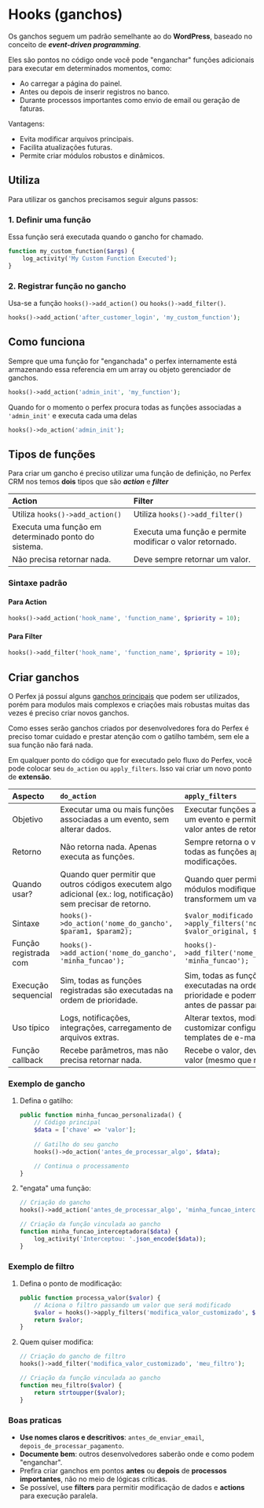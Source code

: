 # Hooks (ganchos)

Os ganchos seguem um padrão semelhante ao do **WordPress**, baseado no conceito de ***event-driven programming***.

Eles são pontos no código onde você pode "enganchar" funções adicionais para executar em determinados momentos, como:
* Ao carregar a página do painel.
* Antes ou depois de inserir registros no banco.
* Durante processos importantes como envio de email ou geração de faturas.

Vantagens:
* Evita modificar arquivos principais.
* Facilita atualizações futuras.
* Permite criar módulos robustos e dinâmicos.

## Utiliza

Para utilizar os ganchos precisamos seguir alguns passos:

### 1. Definir uma função

Essa função será executada quando o gancho for chamado.
```php
function my_custom_function($args) {
    log_activity('My Custom Function Executed');
}
```

### 2. Registrar função no gancho

Usa-se a função `hooks()->add_action()` ou `hooks()->add_filter()`.
```php
hooks()->add_action('after_customer_login', 'my_custom_function');
```

## Como funciona

Sempre que uma função for "enganchada" o perfex internamente está armazenando essa referencia em um array ou objeto gerenciador de ganchos.
```php
hooks()->add_action('admin_init', 'my_function');
```

Quando for o momento o perfex procura todas as funções associadas a `'admin_init'` e executa cada uma delas
```php
hooks()->do_action('admin_init');
```

## Tipos de funções

Para criar um gancho é preciso utilizar uma função de definição, no Perfex CRM nos temos **dois** tipos que são **_action_** e **_filter_**

| Action                                              | Filter                                                    |
| :-------------------------------------------------- | :-------------------------------------------------------- |
| Utiliza `hooks()->add_action()`                     | Utiliza `hooks()->add_filter()`                           |
| Executa uma função em determinado ponto do sistema. | Executa uma função e permite modificar o valor retornado. |
| Não precisa retornar nada.                          | Deve sempre retornar um valor.                            |

### Sintaxe padrão

#### Para Action
```php
hooks()->add_action('hook_name', 'function_name', $priority = 10);
```

#### Para Filter
```php
hooks()->add_filter('hook_name', 'function_name', $priority = 10);
```

## Criar ganchos

O Perfex já possuí alguns [ganchos principais](./principais_ganchos.md) que podem ser utilizados, porém para modulos mais complexos e criações mais robustas muitas das vezes é preciso criar novos ganchos.

Como esses serão ganchos criados por desenvolvedores fora do Perfex é preciso tomar cuidado e prestar atenção com o gatilho também, sem ele a sua função não fará nada.

Em qualquer ponto do código que for executado pelo fluxo do Perfex, você pode colocar seu `do_action` ou `apply_filters`.
Isso vai criar um novo ponto de **extensão**.


| Aspecto | `do_action` | `apply_filters` | 
| :-- | :-- | :-- |
| Objetivo | Executar uma ou mais funções associadas a um evento, sem alterar dados.| Executar funções associadas a um evento e permitir modificar um valor antes de retorná-lo.
| Retorno | Não retorna nada. Apenas executa as funções. | Sempre retorna o valor final após todas as funções aplicarem modificações. |
| Quando usar? | Quando quer permitir que outros códigos executem algo adicional (ex.: log, notificação) sem precisar de retorno. | Quando quer permitir que outros módulos modifiquem ou transformem um valor ou dado. |
| Sintaxe | `hooks()->do_action('nome_do_gancho', $param1, $param2);` | `$valor_modificado = hooks()->apply_filters('nome_do_filtro', $valor_original, $param2);` |
| Função registrada com | `hooks()->add_action('nome_do_gancho', 'minha_funcao');` | `hooks()->add_filter('nome_do_filtro', 'minha_funcao');` | 
| Execução sequencial | Sim, todas as funções registradas são executadas na ordem de prioridade. | Sim, todas as funções são executadas na ordem de prioridade e podem alterar o valor antes de passar para a próxima. |
| Uso típico | Logs, notificações, integrações, carregamento de arquivos extras. | Alterar textos, modificar arrays, customizar configurações, mudar templates de e-mail. |
| Função callback | Recebe parâmetros, mas não precisa retornar nada. | Recebe o valor, deve retornar o valor (mesmo que não altere). |

### Exemplo de gancho

1. Defina o gatilho:
    ```php
    public function minha_funcao_personalizada() {
        // Código principal
        $data = ['chave' => 'valor'];
        
        // Gatilho do seu gancho
        hooks()->do_action('antes_de_processar_algo', $data);

        // Continua o processamento
    }
    ``` 
1. "engata" uma função:
    ```php
    // Criação do gancho
    hooks()->add_action('antes_de_processar_algo', 'minha_funcao_interceptadora');

    // Criação da função vinculada ao gancho
    function minha_funcao_interceptadora($data) {
        log_activity('Interceptou: '.json_encode($data));
    }
    ``` 

### Exemplo de filtro

1. Defina o ponto de modificação:
    ```php
    public function processa_valor($valor) {
        // Aciona o filtro passando um valor que será modificado
        $valor = hooks()->apply_filters('modifica_valor_customizado', $valor);
        return $valor;
    }
    ``` 
1. Quem quiser modifica:
    ```php
    // Criação do gancho de filtro
    hooks()->add_filter('modifica_valor_customizado', 'meu_filtro');
    
    // Criação da função vinculada ao gancho
    function meu_filtro($valor) {
        return strtoupper($valor);
    }
    ``` 

### Boas praticas

* **Use nomes claros e descritivos**: `antes_de_enviar_email`, `depois_de_processar_pagamento`.
* **Documente bem**: outros desenvolvedores saberão onde e como podem "enganchar".
* Prefira criar ganchos em pontos **antes** ou **depois** de **processos importantes**, não no meio de lógicas críticas.
* Se possível, use **filters** para permitir modificação de dados e **actions** para execução paralela.